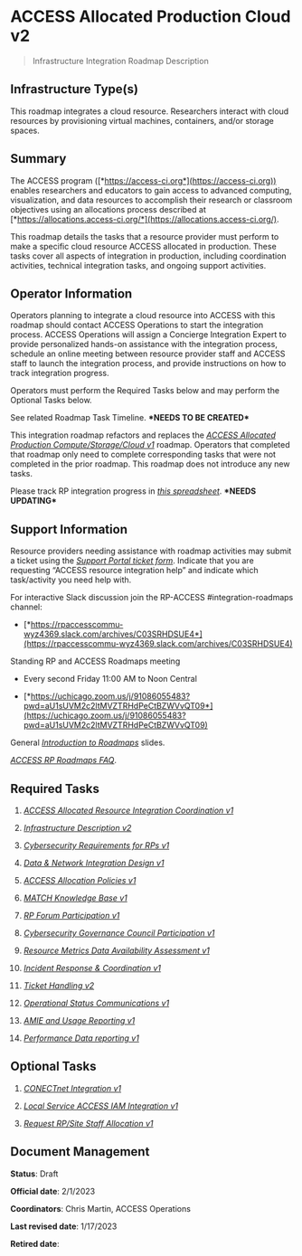 # ACCESS Allocated Production Cloud v2

> Infrastructure Integration Roadmap Description

## Infrastructure Type(s)

This roadmap integrates a cloud resource. Researchers interact with cloud resources by provisioning virtual machines, containers, and/or storage spaces.

## Summary

The ACCESS program ([*https://access-ci.org*](https://access-ci.org)) enables researchers and educators to gain access to advanced computing, visualization, and data resources to accomplish their research or classroom objectives using an allocations process described at [*https://allocations.access-ci.org/*](https://allocations.access-ci.org/).

This roadmap details the tasks that a resource provider must perform to make a specific cloud resource ACCESS allocated in production. These tasks cover all aspects of integration in production, including coordination activities, technical integration tasks, and ongoing support activities.

## Operator Information

Operators planning to integrate a cloud resource into ACCESS with this roadmap should contact ACCESS Operations to start the integration process. ACCESS Operations will assign a Concierge Integration Expert to provide personalized hands-on assistance with the integration process, schedule an online meeting between resource provider staff and ACCESS staff to launch the integration process, and provide instructions on how to track integration progress.

Operators must perform the Required Tasks below and may perform the Optional Tasks below.

See related Roadmap Task Timeline. **\*NEEDS TO BE CREATED\***

This integration roadmap refactors and replaces the [*ACCESS Allocated Production Compute/Storage/Cloud v1*](https://docs.google.com/document/d/1VUTa5DOz27B6wobZZwh6gh6dcXWD30rpYovoLZ1nwqk) roadmap. Operators that completed that roadmap only need to complete corresponding tasks that were not completed in the prior roadmap. This roadmap does not introduce any new tasks.

Please track RP integration progress in [*this spreadsheet*](https://docs.google.com/spreadsheets/d/1ejgGUU-IVLEhTIXX3pmCNBSJ2e0yXwXxPpgZ2RHwM4Q/). **\*NEEDS UPDATING\***

## Support Information

Resource providers needing assistance with roadmap activities may submit a ticket using the [*Support Portal ticket form*](https://support.access-ci.org/open-a-ticket). Indicate that you are requesting “ACCESS resource integration help” and indicate which task/activity you need help with.

For interactive Slack discussion join the RP-ACCESS \#integration-roadmaps channel:

- [*https://rpaccesscommu-wyz4369.slack.com/archives/C03SRHDSUE4*](https://rpaccesscommu-wyz4369.slack.com/archives/C03SRHDSUE4)

Standing RP and ACCESS Roadmaps meeting

- Every second Friday 11:00 AM to Noon Central

- [*https://uchicago.zoom.us/j/91086055483?pwd=aU1sUVM2c2ltMVZTRHdPeCtBZWVvQT09*](https://uchicago.zoom.us/j/91086055483?pwd=aU1sUVM2c2ltMVZTRHdPeCtBZWVvQT09)

General [*Introduction to Roadmaps*](https://docs.google.com/presentation/d/1OjeT6r01mdOIa4pq1VE0L5ocRPfqdXFp9QsADjdqrjE/) slides.

[*ACCESS RP Roadmaps FAQ*](https://docs.google.com/document/d/1VwYROB7sh4X_Tqvi_4XIkYD-jffBS4UykS6gEJesuQE/).

## Required Tasks

1.  [*ACCESS Allocated Resource Integration Coordination v1*](https://docs.google.com/document/d/1BRxGZ1c41Cexeck-th4ph3jJgqfJ7exs7glwTZQeDMg/edit?usp=share_link)

2.  [*Infrastructure Description v2*](https://docs.google.com/document/d/17vqEoF5lM_eZwBCzkjGwcqkMCiKAOpmfCJWJTGsE42k/edit?usp=share_link)

3.  [*Cybersecurity Requirements for RPs v1*](https://docs.google.com/document/d/1LrfJcgixn-sDuIxZOk47ddoZpCYgwabhWAZYoKOB2TI/edit?usp=share_link)

4.  [*Data & Network Integration Design v1*](https://docs.google.com/document/d/1IMOFizZUiXF1PcBR9qXKgQdNUQsVnio8AqcZ3mT74zc/edit?usp=share_link)

5.  [*ACCESS Allocation Policies v1*](https://docs.google.com/document/d/1_tdPDLq2FVg6nWUTYAI2Z-LbnlNGdSG3TKAh0d0zZ1I/edit?usp=share_link)

6.  [*MATCH Knowledge Base v1*](https://docs.google.com/document/d/1kyhV84JyeL5AdLsqKkdyyeGw6jOuQMZOSCSKNMnfpM8/edit?usp=share_link)

7.  [*RP Forum Participation v1*](https://docs.google.com/document/d/1azoPUgl7NhY0WyxQsIWOW77Lp_lOqiEiukWHiizMbvI/edit?usp=share_link)

8.  [*Cybersecurity Governance Council Participation v1*](https://docs.google.com/document/d/1hHdN7bISae4caa6lryA5ps2b16uOY7QyEzYsVFYCs8c/edit?usp=share_link)

9.  [*Resource Metrics Data Availability Assessment v1*](https://docs.google.com/document/d/12MNK2VggHD3JoySK4SgguHARMWJyc91EV2T1vY6Rf_8/edit?usp=share_link)

10. [*Incident Response & Coordination v1*](https://docs.google.com/document/d/1QVSZEt2GDdlhA-Sogl0YBrGGSaFvZFQPiBCWAvT3PbU/edit?usp=share_link)

11. [*Ticket Handling v2*](https://docs.google.com/document/d/12Hl7GqqsAmA5cbmwJRHnb6fONVB1Ywhhf5E6yI0V8d0/edit?usp=share_link)

12. [*Operational Status Communications v1*](https://docs.google.com/document/d/13Rc1fHQydSqfqYdIaFKKIbapenktOKSTxmgGqLpZ-uw/edit?usp=share_link)

13. [*AMIE and Usage Reporting v1*](https://docs.google.com/document/d/1efCqnqVjHfGfzWSKq8kclB7FGfcq__1HhqbvnF0SeSs/edit?usp=share_link)

14. [*Performance Data reporting v1*](https://docs.google.com/document/d/1Tu3Z-3A-pUDmxs5iU1dtfBaReNSB7UkPLzWTErzST7c/edit?usp=share_link)

## Optional Tasks

1.  [*CONECTnet Integration v1*](https://docs.google.com/document/d/1UbplfGyZZgfu3p98GTF-vv6xA40qHjSXjeWKM5fbykc/edit?usp=share_link)

2.  [*Local Service ACCESS IAM Integration v1*](https://docs.google.com/document/d/18GuqHLCj4oxtxt5bsqP_ICw5vMvXM0LQWqc_nLNO8MM/edit?usp=share_link)

3.  [*Request RP/Site Staff Allocation v1*](https://docs.google.com/document/d/1GaHU-7cA3bOFwMvwh3s-Ic9535ncfW741HGnxKFCIOc/edit?usp=share_link)

## Document Management

**Status**: Draft

**Official date**: 2/1/2023

**Coordinators**: Chris Martin, ACCESS Operations

**Last revised date**: 1/17/2023

**Retired date**:
